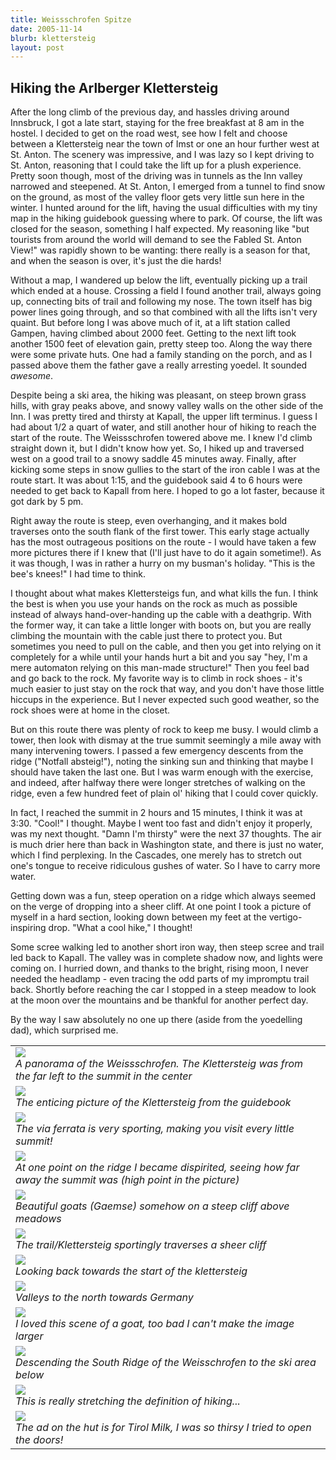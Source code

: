 ```yaml
--- 
title: Weissschrofen Spitze
date: 2005-11-14
blurb: klettersteig
layout: post 
--- 
```


<h2>Hiking the Arlberger Klettersteig</h2>


After the long climb of the previous day, and hassles driving around Innsbruck, I got a late start, staying for
the free breakfast at 8 am in the hostel. I decided to get on the road west, see how I felt and choose between 
a Klettersteig near the town of Imst or one an hour further west at St. Anton. The scenery was impressive, and I was
lazy so I kept driving to St. Anton, reasoning that I could take the lift up for a plush experience. Pretty soon
though, most of the driving was in tunnels as the Inn valley narrowed and steepened. At St. Anton, I emerged from
a tunnel to find snow on the ground, as most of the valley floor gets very little sun here in the winter. I hunted
around for the lift, having the usual difficulties with my tiny map in the hiking guidebook guessing where to park.
Of course, the lift was closed for the season, something I half expected. My reasoning like "but tourists from
around the world will demand to see the Fabled St. Anton View!" was rapidly shown to be wanting: there really is
a season for that, and when the season is over, it's just the die hards!


Without a map, I wandered up below the lift, eventually picking up a trail which ended at a house. Crossing a field
I found another trail, always going up, connecting bits of trail and following my nose. The town itself has big
power lines going through, and so that combined with all the lifts isn't very quaint. But before long I was above
much of it, at a lift station called Gampen, having climbed about 2000 feet. Getting to the next lift took another 1500
feet of elevation gain, pretty steep too. Along the way there were some private huts. One had a family standing on the
porch, and as I passed above them the father gave a really arresting yoedel. It sounded <i>awesome</i>.


Despite being a ski area, the hiking was pleasant, on steep brown grass hills, with gray peaks above, and snowy valley
walls on the other side of the Inn. I was pretty tired and thirsty at Kapall, the upper lift terminus. I guess I had about 1/2 a quart of water, and still another hour of hiking to reach the start of the route. The Weissschrofen towered above me. I knew I'd climb straight down it, but I didn't know how yet. So, I hiked up and traversed west on a good trail to a snowy saddle 45 minutes away. Finally, after kicking some steps in snow gullies to the start of the iron cable I was
at the route start. It was about 1:15, and the guidebook said 4 to 6 hours were needed to get back to Kapall from here.
I hoped to go a lot faster, because it got dark by 5 pm.


Right away the route is steep, even overhanging, and it makes bold traverses onto the south flank of the first tower. 
This early stage actually has the most outrageous positions on the route - I would have taken a few more pictures there
if I knew that (I'll just have to do it again sometime!). As it was though, I was in rather a hurry on my busman's
holiday. "This is the bee's knees!" I had time to think.


I thought about what makes Klettersteigs fun, and what kills the fun. I think the best is when you use your hands on
the rock as much as possible instead of always hand-over-handing up the cable with a deathgrip. With the former way,
it can take a little longer with boots on, but you are really climbing the mountain with the cable just there to
protect you. But sometimes you need to pull on the cable, and then you get into relying on it completely for a while
until your hands hurt a bit and you say "hey, I'm a mere automaton relying on this man-made structure!" Then you
feel bad and go back to the rock. My favorite way is to climb in rock shoes - it's much easier to just stay on the
rock that way, and you don't have those little hiccups in the experience. But I never expected such good weather, so
the rock shoes were at home in the closet.


But on this route there was plenty of rock to keep me busy. I would climb a tower, then look with dismay at the true summit seemingly a mile away with many intervening towers. I passed a few emergency descents from the ridge ("Notfall absteig!"), noting the sinking sun and thinking that maybe I should have taken the last one. But I was warm enough
with the exercise, and indeed, after halfway there were longer stretches of walking on the ridge, even a few
hundred feet of plain ol' hiking that I could cover quickly. 


In fact, I reached the summit in 2 hours and 15 minutes, I think it was at 3:30. "Cool!" I thought. Maybe I went too fast and didn't enjoy it properly, was my next thought. "Damn I'm thirsty" were the next 37 thoughts. The air is much drier here than back in Washington state, and there is just no water, which I find perplexing. In the Cascades, one
merely has to stretch out one's tongue to receive ridiculous gushes of water. So I have to carry more water.


Getting down was a fun, steep operation on a ridge which always seemed on the verge of dropping into a sheer cliff. 
At one point I took a picture of myself in a hard section, looking down between my feet at the vertigo-inspiring
drop. "What a cool hike," I thought!


Some scree walking led to another short iron way, then steep scree and trail led back to Kapall. The valley was in
complete shadow now, and lights were coming on. I hurried down, and thanks to the bright, rising moon, I never needed
the headlamp - even tracing the odd parts of my impromptu trail back. Shortly before reaching the car I stopped in
a steep meadow to look at the moon over the mountains and be thankful for another perfect day.


By the way I saw absolutely no one up there (aside from the yoedelling dad), which surprised me.




</td>

<td width="30%" valign=top>
<table>
<tr><td>
<a href="images/articles/trips/2005/pano1.jpg"><img src="images/articles/trips/2005/pano1.jpg"></a><br>
<i>A panorama of the Weissschrofen. The Klettersteig was from the far left to the summit in the center</i>
</td></tr>
<tr><td>
<a href="images/articles/trips/2005/arlbergfun.jpg"><img src="images/articles/trips/2005/arlbergfun.jpg"></a><br>
<i>The enticing picture of the Klettersteig from the guidebook</i>
</td></tr>
<tr><td>
<a href="images/articles/trips/2005/astontower.jpg"><img src="images/articles/trips/2005/astontower.jpg"></a><br>
<i>The via ferrata is very sporting, making you visit every little summit!</i>
</td></tr>
<tr><td>
<a href="images/articles/trips/2005/restofridge.jpg"><img src="images/articles/trips/2005/restofridge.jpg"></a><br>
<i>At one point on the ridge I became dispirited, seeing how far away the summit was (high point in the picture)</i>
</td></tr>
<tr><td>
<a href="images/articles/trips/2005/seethegoats.jpg"><img src="images/articles/trips/2005/seethegoats.jpg"></a><br>
<i>Beautiful goats (Gaemse) somehow on a steep cliff above meadows</i>
</td></tr>
<tr><td>
<a href="images/articles/trips/2005/thetrail.jpg"><img src="images/articles/trips/2005/thetrail.jpg"></a><br>
<i>The trail/Klettersteig sportingly traverses a sheer cliff</i>
</td></tr>
<tr><td>
<a href="images/articles/trips/2005/camefrom.jpg"><img src="images/articles/trips/2005/camefrom.jpg"></a><br>
<i>Looking back towards the start of the klettersteig</i>
</td></tr>
<tr><td>
<a href="images/articles/trips/2005/viewnorth.jpg"><img src="images/articles/trips/2005/viewnorth.jpg"></a><br>
<i>Valleys to the north towards Germany</i>
</td></tr>
<tr><td>
<a href="images/articles/trips/2005/goatsm.jpg"><img src="images/articles/trips/2005/goatsm.jpg"></a><br>
<i>I loved this scene of a goat, too bad I can't make the image larger</i>
</td></tr>
<tr><td>
<a href="images/articles/trips/2005/southridge.jpg"><img src="images/articles/trips/2005/southridge.jpg"></a><br>
<i>Descending the South Ridge of the Weisschrofen to the ski area below</i>
</td></tr>
<tr><td>
<a href="images/articles/trips/2005/alookdown.jpg"><img src="images/articles/trips/2005/alookdown.jpg"></a><br>
<i>This is really stretching the definition of hiking...</i>
</td></tr>
<tr><td>
<a href="images/articles/trips/2005/tirolmilch.jpg"><img src="images/articles/trips/2005/tirolmilch.jpg"></a><br>
<i>The ad on the hut is for Tirol Milk, I was so thirsy I tried to open the doors!</i>
</td></tr>
</table>
